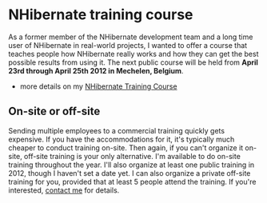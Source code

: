 # NHibernate training course

As a former member of the NHibernate development team and a long time user of NHibernate in real-world projects, I wanted to offer a course that teaches people how NHibernate really works and how they can get the best possible results from using it. The next public course will be held from **April 23rd through April 25th 2012 in Mechelen, Belgium**.

- more details on my [NHibernate Training Course](/training/nhibernate)

## On-site or off-site

Sending multiple employees to a commercial training quickly gets expensive. If you have the accommodations for it, it's typically much cheaper to conduct training on-site. Then again, if you can't organize it on-site, off-site training is your only alternative. I'm available to do on-site training throughout the year. I'll also organize at least one public training in 2012, though I haven't set a date yet. I can also organize a private off-site training for you, provided that at least 5 people attend the training. If you're interested, [contact me](#contact_section) for details.